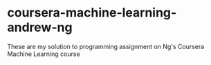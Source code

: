 # coursera-machine-learning-andrew-ng
These are my solution to programming assignment on Ng's Coursera Machine Learning course
